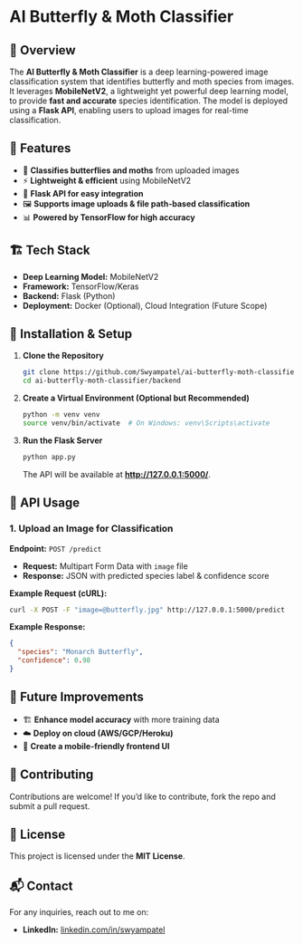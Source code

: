 # AI Butterfly & Moth Classifier

## 📌 Overview
The **AI Butterfly & Moth Classifier** is a deep learning-powered image classification system that identifies butterfly and moth species from images. It leverages **MobileNetV2**, a lightweight yet powerful deep learning model, to provide **fast and accurate** species identification. The model is deployed using a **Flask API**, enabling users to upload images for real-time classification.

## 🚀 Features
- 🦋 **Classifies butterflies and moths** from uploaded images
- ⚡ **Lightweight & efficient** using MobileNetV2
- 📡 **Flask API for easy integration**
- 🖼️ **Supports image uploads & file path-based classification**
- 📊 **Powered by TensorFlow for high accuracy**

## 🏗️ Tech Stack
- **Deep Learning Model:** MobileNetV2
- **Framework:** TensorFlow/Keras
- **Backend:** Flask (Python)
- **Deployment:** Docker (Optional), Cloud Integration (Future Scope)

## 🔧 Installation & Setup
1. **Clone the Repository**
   ```sh
   git clone https://github.com/Swyampatel/ai-butterfly-moth-classifier.git
   cd ai-butterfly-moth-classifier/backend
   ```

2. **Create a Virtual Environment (Optional but Recommended)**
   ```sh
   python -m venv venv
   source venv/bin/activate  # On Windows: venv\Scripts\activate
   ```

3. **Run the Flask Server**
   ```sh
   python app.py
   ```
   The API will be available at **http://127.0.0.1:5000/**.

## 📡 API Usage
### **1. Upload an Image for Classification**
   **Endpoint:** `POST /predict`
   - **Request:** Multipart Form Data with `image` file
   - **Response:** JSON with predicted species label & confidence score

   **Example Request (cURL):**
   ```sh
   curl -X POST -F "image=@butterfly.jpg" http://127.0.0.1:5000/predict
   ```
   **Example Response:**
   ```json
   {
     "species": "Monarch Butterfly",
     "confidence": 0.98
   }
   ```

## 📌 Future Improvements
- 🏗️ **Enhance model accuracy** with more training data
- ☁️ **Deploy on cloud (AWS/GCP/Heroku)**
- 📱 **Create a mobile-friendly frontend UI**

## 🤝 Contributing
Contributions are welcome! If you’d like to contribute, fork the repo and submit a pull request.

## 📝 License
This project is licensed under the **MIT License**.

## 📬 Contact
For any inquiries, reach out to me on:
- **LinkedIn:** [linkedin.com/in/swyampatel](https://linkedin.com/in/swyampatel)


